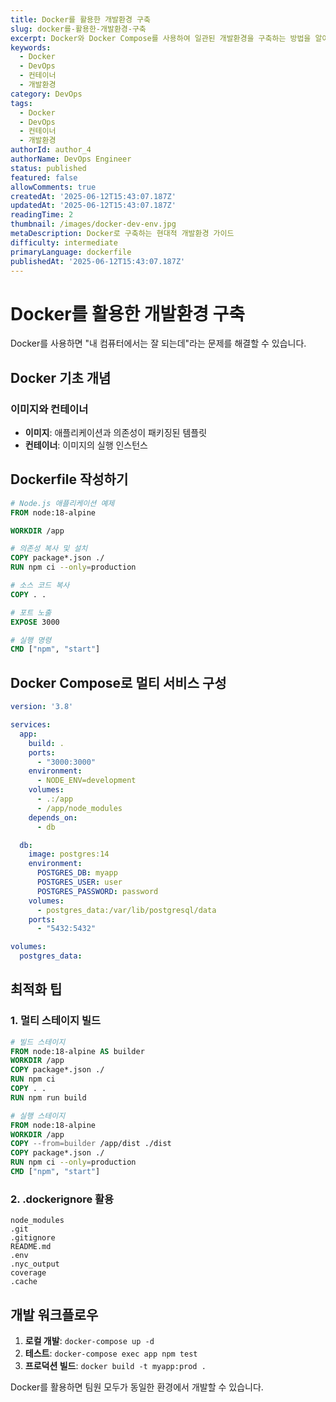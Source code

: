 ```yaml
---
title: Docker를 활용한 개발환경 구축
slug: docker를-활용한-개발환경-구축
excerpt: Docker와 Docker Compose를 사용하여 일관된 개발환경을 구축하는 방법을 알아봅시다.
keywords:
  - Docker
  - DevOps
  - 컨테이너
  - 개발환경
category: DevOps
tags:
  - Docker
  - DevOps
  - 컨테이너
  - 개발환경
authorId: author_4
authorName: DevOps Engineer
status: published
featured: false
allowComments: true
createdAt: '2025-06-12T15:43:07.187Z'
updatedAt: '2025-06-12T15:43:07.187Z'
readingTime: 2
thumbnail: /images/docker-dev-env.jpg
metaDescription: Docker로 구축하는 현대적 개발환경 가이드
difficulty: intermediate
primaryLanguage: dockerfile
publishedAt: '2025-06-12T15:43:07.187Z'
---
```

# Docker를 활용한 개발환경 구축

Docker를 사용하면 "내 컴퓨터에서는 잘 되는데"라는 문제를 해결할 수 있습니다.

## Docker 기초 개념

### 이미지와 컨테이너
- **이미지**: 애플리케이션과 의존성이 패키징된 템플릿
- **컨테이너**: 이미지의 실행 인스턴스

## Dockerfile 작성하기

```dockerfile
# Node.js 애플리케이션 예제
FROM node:18-alpine

WORKDIR /app

# 의존성 복사 및 설치
COPY package*.json ./
RUN npm ci --only=production

# 소스 코드 복사
COPY . .

# 포트 노출
EXPOSE 3000

# 실행 명령
CMD ["npm", "start"]
```

## Docker Compose로 멀티 서비스 구성

```yaml
version: '3.8'

services:
  app:
    build: .
    ports:
      - "3000:3000"
    environment:
      - NODE_ENV=development
    volumes:
      - .:/app
      - /app/node_modules
    depends_on:
      - db

  db:
    image: postgres:14
    environment:
      POSTGRES_DB: myapp
      POSTGRES_USER: user
      POSTGRES_PASSWORD: password
    volumes:
      - postgres_data:/var/lib/postgresql/data
    ports:
      - "5432:5432"

volumes:
  postgres_data:
```

## 최적화 팁

### 1. 멀티 스테이지 빌드
```dockerfile
# 빌드 스테이지
FROM node:18-alpine AS builder
WORKDIR /app
COPY package*.json ./
RUN npm ci
COPY . .
RUN npm run build

# 실행 스테이지
FROM node:18-alpine
WORKDIR /app
COPY --from=builder /app/dist ./dist
COPY package*.json ./
RUN npm ci --only=production
CMD ["npm", "start"]
```

### 2. .dockerignore 활용
```
node_modules
.git
.gitignore
README.md
.env
.nyc_output
coverage
.cache
```

## 개발 워크플로우

1. **로컬 개발**: `docker-compose up -d`
2. **테스트**: `docker-compose exec app npm test`
3. **프로덕션 빌드**: `docker build -t myapp:prod .`

Docker를 활용하면 팀원 모두가 동일한 환경에서 개발할 수 있습니다.
